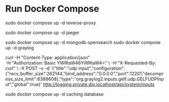# Run Docker Compose

sudo docker compose up -d reverse-proxy

sudo docker compose up -d jaeger

sudo docker compose up -d mongodb opensearch
sudo docker compose up -d graylog

curl -H "Content-Type: application/json" \
     -H "Authorization: Basic YWRtaW46YWRtaW4=" \ 
     -H "X-Requested-By: curl" \ 
     -X POST -v -d '{"title":"udp 
     input","configuration":{"recv_buffer_size":262144,"bind_address":"0.0.0.0","port":12201,"decompress_size_limit":8388608},"type":"org.graylog2.inputs.gelf.udp.GELFUDPInput","global":true}' http://logging.private.dio.localhost/api/system/inputs
 
 sudo docker compose up -d caching database


